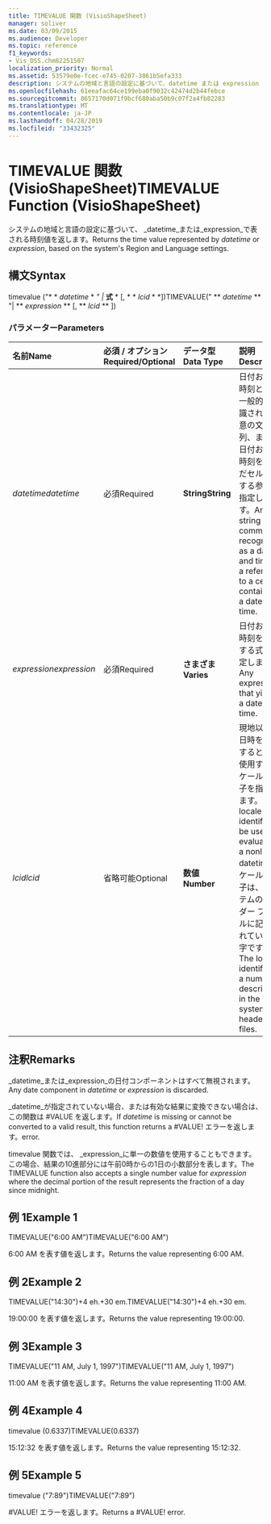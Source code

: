 ```yaml
---
title: TIMEVALUE 関数 (VisioShapeSheet)
manager: soliver
ms.date: 03/09/2015
ms.audience: Developer
ms.topic: reference
f1_keywords:
- Vis_DSS.chm82251507
localization_priority: Normal
ms.assetid: 53579e0e-fcec-e745-0207-3861b5efa333
description: システムの地域と言語の設定に基づいて、datetime または expression で表される時刻値を返します。
ms.openlocfilehash: 61eeafac64ce199eba0f9032c42474d2b44febce
ms.sourcegitcommit: 8657170d071f9bcf680aba50b9c07f2a4fb82283
ms.translationtype: MT
ms.contentlocale: ja-JP
ms.lasthandoff: 04/28/2019
ms.locfileid: "33432325"
---
```

# <a name="timevalue-function-visioshapesheet"></a><span data-ttu-id="d43fa-103">TIMEVALUE 関数 (VisioShapeSheet)</span><span class="sxs-lookup"><span data-stu-id="d43fa-103">TIMEVALUE Function (VisioShapeSheet)</span></span>

<span data-ttu-id="d43fa-104">システムの地域と言語の設定に基づいて、 _datetime_または_expression_で表される時刻値を返します。</span><span class="sxs-lookup"><span data-stu-id="d43fa-104">Returns the time value represented by  _datetime_ or  _expression_, based on the system's Region and Language settings.</span></span>
  
## <a name="syntax"></a><span data-ttu-id="d43fa-105">構文</span><span class="sxs-lookup"><span data-stu-id="d43fa-105">Syntax</span></span>

<span data-ttu-id="d43fa-106">timevalue ("\* \* *datetime* \* *" |* **式** \* [, \* \* *lcid* \* \*])</span><span class="sxs-lookup"><span data-stu-id="d43fa-106">TIMEVALUE(" \*\* *datetime* \*\* "| \*\* *expression* \*\* [, \*\* *lcid* \*\* ])</span></span> 
  
### <a name="parameters"></a><span data-ttu-id="d43fa-107">パラメーター</span><span class="sxs-lookup"><span data-stu-id="d43fa-107">Parameters</span></span>

|<span data-ttu-id="d43fa-108">**名前**</span><span class="sxs-lookup"><span data-stu-id="d43fa-108">**Name**</span></span>|<span data-ttu-id="d43fa-109">**必須 / オプション**</span><span class="sxs-lookup"><span data-stu-id="d43fa-109">**Required/Optional**</span></span>|<span data-ttu-id="d43fa-110">**データ型**</span><span class="sxs-lookup"><span data-stu-id="d43fa-110">**Data Type**</span></span>|<span data-ttu-id="d43fa-111">**説明**</span><span class="sxs-lookup"><span data-stu-id="d43fa-111">**Description**</span></span>|
|:-----|:-----|:-----|:-----|
| <span data-ttu-id="d43fa-112">_datetime_</span><span class="sxs-lookup"><span data-stu-id="d43fa-112">_datetime_</span></span> <br/> |<span data-ttu-id="d43fa-113">必須</span><span class="sxs-lookup"><span data-stu-id="d43fa-113">Required</span></span>  <br/> |<span data-ttu-id="d43fa-114">**String**</span><span class="sxs-lookup"><span data-stu-id="d43fa-114">**String**</span></span> <br/> | <span data-ttu-id="d43fa-115">日付および時刻として一般的に認識される任意の文字列、または日付および時刻を含んだセルに対する参照を指定します。</span><span class="sxs-lookup"><span data-stu-id="d43fa-115">Any string commonly recognized as a date and time or a reference to a cell containing a date and time.</span></span>  <br/> |
| <span data-ttu-id="d43fa-116">_expression_</span><span class="sxs-lookup"><span data-stu-id="d43fa-116">_expression_</span></span> <br/> |<span data-ttu-id="d43fa-117">必須</span><span class="sxs-lookup"><span data-stu-id="d43fa-117">Required</span></span>  <br/> |<span data-ttu-id="d43fa-118">**さまざま**</span><span class="sxs-lookup"><span data-stu-id="d43fa-118">**Varies**</span></span> <br/> | <span data-ttu-id="d43fa-119">日付および時刻を算出する式を指定します。</span><span class="sxs-lookup"><span data-stu-id="d43fa-119">Any expression that yields a date and time.</span></span>  <br/> |
| <span data-ttu-id="d43fa-120">_lcid_</span><span class="sxs-lookup"><span data-stu-id="d43fa-120">_lcid_</span></span> <br/> |<span data-ttu-id="d43fa-121">省略可能</span><span class="sxs-lookup"><span data-stu-id="d43fa-121">Optional</span></span>  <br/> |<span data-ttu-id="d43fa-122">**数値**</span><span class="sxs-lookup"><span data-stu-id="d43fa-122">**Number**</span></span> <br/> |<span data-ttu-id="d43fa-123">現地以外の日時を計算するときに使用するロケール識別子を指定します。</span><span class="sxs-lookup"><span data-stu-id="d43fa-123">The locale identifier to be used in evaluating a nonlocal datetime.</span></span> <span data-ttu-id="d43fa-124">ロケール識別子は、システムのヘッダー ファイルに記述されている数字です。</span><span class="sxs-lookup"><span data-stu-id="d43fa-124">The locale identifier is a number described in the system header files.</span></span>  <br/> |
   
## <a name="remarks"></a><span data-ttu-id="d43fa-125">注釈</span><span class="sxs-lookup"><span data-stu-id="d43fa-125">Remarks</span></span>

<span data-ttu-id="d43fa-126">_datetime_または_expression_の日付コンポーネントはすべて無視されます。</span><span class="sxs-lookup"><span data-stu-id="d43fa-126">Any date component in  _datetime_ or  _expression_ is discarded.</span></span> 
  
<span data-ttu-id="d43fa-127">_datetime_が指定されていない場合、または有効な結果に変換できない場合は、この関数は #VALUE を返します。</span><span class="sxs-lookup"><span data-stu-id="d43fa-127">If  _datetime_ is missing or cannot be converted to a valid result, this function returns a #VALUE!</span></span> <span data-ttu-id="d43fa-128">エラーを返します。</span><span class="sxs-lookup"><span data-stu-id="d43fa-128">error.</span></span> 
  
<span data-ttu-id="d43fa-129">timevalue 関数では、 _expression_に単一の数値を使用することもできます。この場合、結果の10進部分には午前0時からの1日の小数部分を表します。</span><span class="sxs-lookup"><span data-stu-id="d43fa-129">The TIMEVALUE function also accepts a single number value for  _expression_ where the decimal portion of the result represents the fraction of a day since midnight.</span></span> 
  
## <a name="example-1"></a><span data-ttu-id="d43fa-130">例 1</span><span class="sxs-lookup"><span data-stu-id="d43fa-130">Example 1</span></span>

<span data-ttu-id="d43fa-131">TIMEVALUE("6:00 AM")</span><span class="sxs-lookup"><span data-stu-id="d43fa-131">TIMEVALUE("6:00 AM")</span></span>
  
<span data-ttu-id="d43fa-132">6:00 AM を表す値を返します。</span><span class="sxs-lookup"><span data-stu-id="d43fa-132">Returns the value representing 6:00 AM.</span></span>
  
## <a name="example-2"></a><span data-ttu-id="d43fa-133">例 2</span><span class="sxs-lookup"><span data-stu-id="d43fa-133">Example 2</span></span>

<span data-ttu-id="d43fa-134">TIMEVALUE("14:30")+4 eh.+30 em.</span><span class="sxs-lookup"><span data-stu-id="d43fa-134">TIMEVALUE("14:30")+4 eh.+30 em.</span></span>
  
<span data-ttu-id="d43fa-135">19:00:00 を表す値を返します。</span><span class="sxs-lookup"><span data-stu-id="d43fa-135">Returns the value representing 19:00:00.</span></span>
  
## <a name="example-3"></a><span data-ttu-id="d43fa-136">例 3</span><span class="sxs-lookup"><span data-stu-id="d43fa-136">Example 3</span></span>

<span data-ttu-id="d43fa-137">TIMEVALUE("11 AM, July 1, 1997")</span><span class="sxs-lookup"><span data-stu-id="d43fa-137">TIMEVALUE("11 AM, July 1, 1997")</span></span>
  
<span data-ttu-id="d43fa-138">11:00 AM を表す値を返します。</span><span class="sxs-lookup"><span data-stu-id="d43fa-138">Returns the value representing 11:00 AM.</span></span>
  
## <a name="example-4"></a><span data-ttu-id="d43fa-139">例 4</span><span class="sxs-lookup"><span data-stu-id="d43fa-139">Example 4</span></span>

<span data-ttu-id="d43fa-140">timevalue (0.6337)</span><span class="sxs-lookup"><span data-stu-id="d43fa-140">TIMEVALUE(0.6337)</span></span>
  
<span data-ttu-id="d43fa-141">15:12:32 を表す値を返します。</span><span class="sxs-lookup"><span data-stu-id="d43fa-141">Returns the value representing 15:12:32.</span></span>
  
## <a name="example-5"></a><span data-ttu-id="d43fa-142">例 5</span><span class="sxs-lookup"><span data-stu-id="d43fa-142">Example 5</span></span>

<span data-ttu-id="d43fa-143">timevalue ("7:89")</span><span class="sxs-lookup"><span data-stu-id="d43fa-143">TIMEVALUE("7:89")</span></span>
  
<span data-ttu-id="d43fa-p103">#VALUE! エラーを返します。</span><span class="sxs-lookup"><span data-stu-id="d43fa-p103">Returns a #VALUE! error.</span></span>
  

